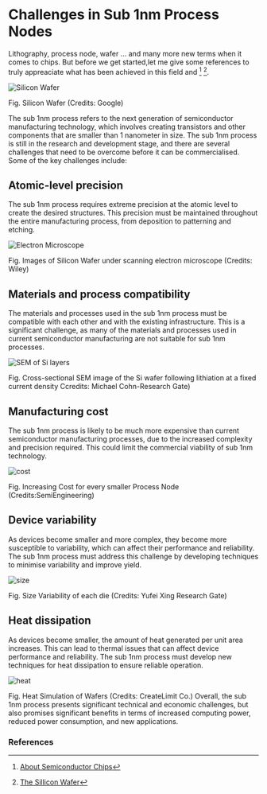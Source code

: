 # **Challenges in Sub 1nm Process Nodes**

Lithography, process node, wafer ... and many more new terms when it comes to chips. But before we get started,let me give some references to truly appreaciate what has been achieved in this field and  [^1] [^2].

![Silicon Wafer](https://user-images.githubusercontent.com/78137287/225575765-8c4aea20-fdf4-4202-868d-a4438ce2fa45.png)

Fig. Silicon Wafer (Credits: Google)


The sub 1nm process refers to the next generation of semiconductor manufacturing technology, which involves creating transistors and other components that are smaller than 1 nanometer in size. The sub 1nm process is still in the research and development stage, and there are several challenges that need to be overcome before it can be commercialised. Some of the key challenges include:

## **Atomic-level precision**

The sub 1nm process requires extreme precision at the atomic level to create the desired structures. This precision must be maintained throughout the entire manufacturing process, from deposition to patterning and etching.

![Electron Microscope](https://user-images.githubusercontent.com/78137287/225584268-2183d4b2-7d5e-4a04-82a0-8531a8e599d1.png)

Fig. Images of Silicon Wafer under scanning electron microscope (Credits: Wiley)

## **Materials and process compatibility**

The materials and processes used in the sub 1nm process must be compatible with each other and with the existing infrastructure. This is a significant challenge, as many of the materials and processes used in current semiconductor manufacturing are not suitable for sub 1nm processes.

![SEM of Si layers](https://user-images.githubusercontent.com/78137287/225585809-c117de6c-104a-41dc-8589-fb54d65b1125.png)

Fig. Cross-sectional SEM image of the Si wafer following lithiation at a fixed current density Ccredits: Michael Cohn-Research Gate)

## **Manufacturing cost**

The sub 1nm process is likely to be much more expensive than current semiconductor manufacturing processes, due to the increased complexity and precision required. This could limit the commercial viability of sub 1nm technology.

![cost](https://user-images.githubusercontent.com/78137287/225586840-143271ad-1cfc-4ce2-9b3f-a745a5c50b02.png)

Fig. Increasing Cost for every smaller Process Node (Credits:SemiEngineering)

## **Device variability** 

As devices become smaller and more complex, they become more susceptible to variability, which can affect their performance and reliability. The sub 1nm process must address this challenge by developing techniques to minimise variability and improve yield.

![size](https://user-images.githubusercontent.com/78137287/225587428-04b10a13-7905-4f05-a2ae-afa273abbaa4.png)

Fig. Size Variability of each die (Credits: Yufei Xing Research Gate)

## **Heat dissipation** 

As devices become smaller, the amount of heat generated per unit area increases. This can lead to thermal issues that can affect device performance and reliability. The sub 1nm process must develop new techniques for heat dissipation to ensure reliable operation.

![heat](https://user-images.githubusercontent.com/78137287/225588145-2a228d6b-4604-4568-9c92-ac097fccd04d.png)

Fig. Heat Simulation of Wafers (Credits: CreateLimit Co.)
Overall, the sub 1nm process presents significant technical and economic challenges, but also promises significant benefits in terms of increased computing power, reduced power consumption, and new applications.

### References
[^1]: [About Semiconductor Chips](https://www.youtube.com/watch?v=g8Qav3vIv9s)

[^2]: [The Sillicon Wafer](https://www.youtube.com/watch?v=sIRfWyyOFPg)

